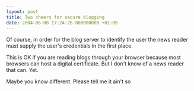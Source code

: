 ```yaml
---
layout: post
title: Two cheers for secure blogging
date: 2004-06-08 17:24:26.000000000 +01:00
---
```

Of course, in order for the blog server to identify the user the news reader must supply the user's credentials in the first place.

This is OK if you are reading blogs through your browser because most browsers can host a digital certificate. But I don't know of a news reader that can. Yet.

Maybe you know different. Please tell me it ain't so
